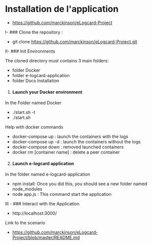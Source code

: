 # Installation de l'application

- https://github.com/marckinson/eLogcard-Project


I- ### Clone the repository :

- git clone https://github.com/marckinson/eLogcard-Project.git

II- ### Init Environments

The cloned directory must contains 3 main folders:
-	folder 		Docker 
-	folder	 	e-logcard-application
-	folder		Docs Installation


1) #### Launch your Docker environment

In the Folder named Docker
-  ./start.sh -t
-  ./start.sh

Help with docker commands
- docker-compose up				: launch the containers with the logs 
- docker-compose up -d			: launch the containers without the logs 
- docker-compose down  		    : removed launched containers 
- docker rm [container name]    : delete a peer container 

2) #### Launch e-logcard application 

In the folder named e-logcard-application 

- npm install: Once you did this, you should see a new folder named node_modules
- node app.js : This command start the application

III - ### Interact with the Application 

- http://localhost:3000/

Link to the scenario  
- https://github.com/marckinson/eLogcard-Project/blob/master/README.md


